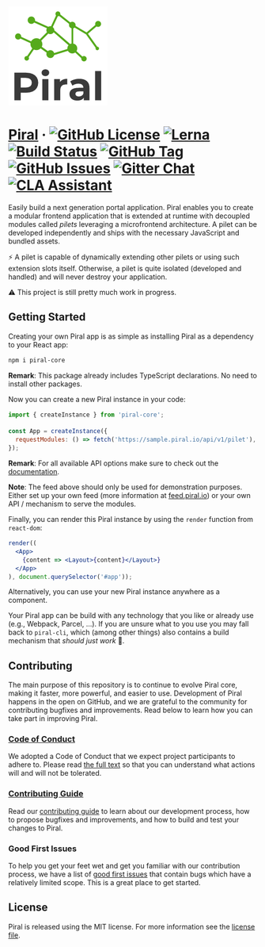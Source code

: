 [![Piral Logo](docs/assets/logo.png)](https://piral.io)

# [Piral](https://piral.io) &middot; [![GitHub License](https://img.shields.io/badge/license-MIT-blue.svg)](https://github.com/smapiot/piral/blob/master/LICENSE) [![Lerna](https://img.shields.io/badge/monorepo-lerna-cc00ff.svg)](https://lernajs.io/) [![Build Status](https://smapiot.visualstudio.com/piral/_apis/build/status/piral-CI?branchName=develop)](https://smapiot.visualstudio.com/piral/_build/latest?definitionId=10) [![GitHub Tag](https://img.shields.io/github/tag/smapiot/piral.svg)](https://github.com/smapiot/piral/releases) [![GitHub Issues](https://img.shields.io/github/issues/smapiot/piral.svg)](https://github.com/smapiot/piral/issues) [![Gitter Chat](https://badges.gitter.im/gitterHQ/gitter.png)](https://gitter.im/piral-io/community) [![CLA Assistant](https://cla-assistant.io/readme/badge/smapiot/piral)](https://cla-assistant.io/smapiot/piral)

Easily build a next generation portal application. Piral enables you to create a modular frontend application that is extended at runtime with decoupled modules called *pilets* leveraging a microfrontend architecture. A pilet can be developed independently and ships with the necessary JavaScript and bundled assets.

:zap: A pilet is capable of dynamically extending other pilets or using such extension slots itself. Otherwise, a pilet is quite isolated (developed and handled) and will never destroy your application.

:warning: This project is still pretty much work in progress.

## Getting Started

Creating your own Piral app is as simple as installing Piral as a dependency to your React app:

```sh
npm i piral-core
```

**Remark**: This package already includes TypeScript declarations. No need to install other packages.

Now you can create a new Piral instance in your code:

```jsx
import { createInstance } from 'piral-core';

const App = createInstance({
  requestModules: () => fetch('https://sample.piral.io/api/v1/pilet'),
});
```

**Remark**: For all available API options make sure to check out the [documentation](https://docs.piral.io).

**Note**: The feed above should only be used for demonstration purposes. Either set up your own feed (more information at [feed.piral.io](https://feed.piral.io)) or your own API / mechanism to serve the modules.

Finally, you can render this Piral instance by using the `render` function from `react-dom`:

```jsx
render((
  <App>
    {content => <Layout>{content}</Layout>}
  </App>
), document.querySelector('#app'));
```

Alternatively, you can use your new Piral instance anywhere as a component.

Your Piral app can be build with any technology that you like or already use (e.g., Webpack, Parcel, ...). If you are unsure what to you use you may fall back to `piral-cli`, which (among other things) also contains a build mechanism that *should just work* :rocket:.

## Contributing

The main purpose of this repository is to continue to evolve Piral core, making it faster, more powerful, and easier to use. Development of Piral happens in the open on GitHub, and we are grateful to the community for contributing bugfixes and improvements. Read below to learn how you can take part in improving Piral.

### [Code of Conduct](./CODE_OF_CONDUCT.md)

We adopted a Code of Conduct that we expect project participants to adhere to. Please read [the full text](./CODE_OF_CONDUCT.md) so that you can understand what actions will and will not be tolerated.

### [Contributing Guide](.github/CONTRIBUTING.md)

Read our [contributing guide](.github/CONTRIBUTING.md) to learn about our development process, how to propose bugfixes and improvements, and how to build and test your changes to Piral.

### Good First Issues

To help you get your feet wet and get you familiar with our contribution process, we have a list of [good first issues](https://github.com/smapiot/piral/labels/good%20first%20issue) that contain bugs which have a relatively limited scope. This is a great place to get started.

## License

Piral is released using the MIT license. For more information see the [license file](./LICENSE).
